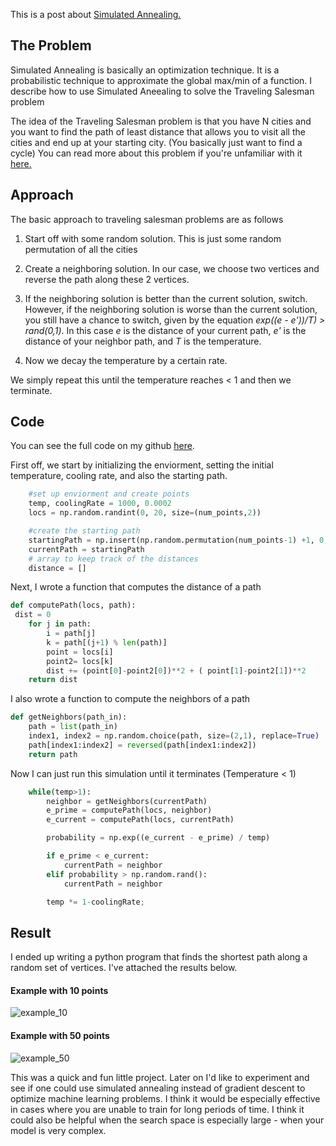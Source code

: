 This is a post about [Simulated Annealing.](https://en.wikipedia.org/wiki/Simulated_annealing)

## The Problem
Simulated Annealing is basically an optimization technique. It is a probabilistic technique to approximate the global max/min of a function. I describe how to use Simulated Aneealing to solve the Traveling Salesman problem

The idea of the Traveling Salesman problem is that you have N cities and you want to find the path of least distance that allows you to visit all the cities and end up at your starting city. (You basically just want to find a cycle) You can read more about this problem if you're unfamiliar with it [here.](https://simple.wikipedia.org/wiki/Travelling_salesman_problem)

## Approach
The basic approach to traveling salesman problems are as follows

1. Start off with some random solution. This is just some random permutation of all the cities

2. Create a neighboring solution. In our case, we choose two vertices and reverse the path along these 2 vertices.

3. If the neighboring solution is better than the current solution, switch. However, if the neighboring solution is worse than the current solution, you still have a chance to switch, given by the equation *exp((e - e'))/T) > rand(0,1)*.
  In this case *e* is the distance of your current path, *e'* is the distance of your neighbor path, and *T* is the temperature.


4. Now we decay the temperature by a certain rate.

We simply repeat this until the temperature reaches < 1 and then we terminate.

## Code
You can see the full code on my github [here](https://github.com/jcaip/simulated_annealing).

First off, we start by initializing the enviorment, setting the initial temperature, cooling rate, and also the starting path.

```python 
    #set up enviorment and create points
    temp, coolingRate = 1000, 0.0002
    locs = np.random.randint(0, 20, size=(num_points,2))

    #create the starting path
    startingPath = np.insert(np.random.permutation(num_points-1) +1, 0, 0)
    currentPath = startingPath
    # array to keep track of the distances
    distance = []
```

Next, I wrote a function that computes the distance of a path

```python
def computePath(locs, path):
 dist = 0 
    for j in path:
        i = path[j]
        k = path[(j+1) % len(path)]
        point = locs[i]
        point2= locs[k]
        dist += (point[0]-point2[0])**2 + ( point[1]-point2[1])**2
    return dist
```

I also wrote a function to compute the neighbors of a path

```python
def getNeighbors(path_in):
    path = list(path_in)
    index1, index2 = np.random.choice(path, size=(2,1), replace=True)
    path[index1:index2] = reversed(path[index1:index2])
    return path
```

Now I can just run this simulation until it terminates (Temperature < 1)


```python
    while(temp>1):
        neighbor = getNeighbors(currentPath)
        e_prime = computePath(locs, neighbor)
        e_current = computePath(locs, currentPath)

        probability = np.exp((e_current - e_prime) / temp)

        if e_prime < e_current:
            currentPath = neighbor
        elif probability > np.random.rand():
            currentPath = neighbor

        temp *= 1-coolingRate;
```

## Result

I ended up writing a python program that finds the shortest path along a random set of vertices. I've attached the results below.

#### Example with 10 points
![example_10](https://jcaip.github.io/images/sim_ann/sim_ann_10.png)

#### Example with 50 points
![example_50](https://jcaip.github.io/images/sim_ann/sim_ann_50.png)

This was a quick and fun little project. Later on I'd like to experiment and see if one could use simulated annealing instead of gradient descent to optimize machine learning problems. I think it would be especially effective in cases where you are unable to train for long periods of time. I think it could also be helpful when the search space is especially large - when your model is very complex. 
    
    
